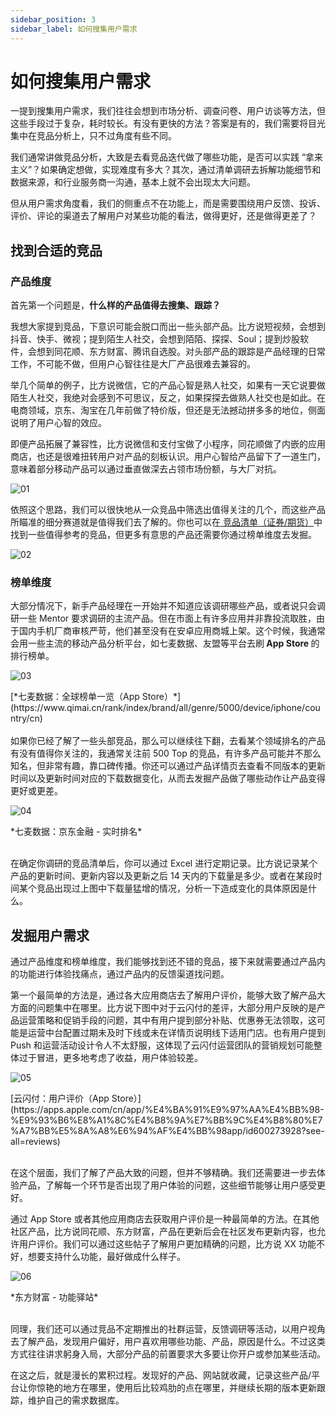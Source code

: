 ```yaml
---
sidebar_position: 3
sidebar_label: 如何搜集用户需求
---
```


# 如何搜集用户需求 

一提到搜集用户需求，我们往往会想到市场分析、调查问卷、用户访谈等方法，但这些手段过于复杂，耗时较长。有没有更快的方法？答案是有的，我们需要将目光集中在竞品分析上，只不过角度有些不同。



我们通常讲做竞品分析，大致是去看竞品迭代做了哪些功能，是否可以实践 “拿来主义”？如果确定想做，实现难度有多大？其次，通过清单调研去拆解功能细节和数据来源，和行业服务商一沟通，基本上就不会出现太大问题。



但从用户需求角度看，我们的侧重点不在功能上，而是需要围绕用户反馈、投诉、评价、评论的渠道去了解用户对某些功能的看法，做得更好，还是做得更差了？



## 找到合适的竞品

### 产品维度

首先第一个问题是，**什么样的产品值得去搜集、跟踪？**



我想大家提到竞品，下意识可能会脱口而出一些头部产品。比方说短视频，会想到抖音、快手、微视；提到陌生人社交，会想到陌陌、探探、Soul；提到炒股软件，会想到同花顺、东方财富、腾讯自选股。对头部产品的跟踪是产品经理的日常工作，不可能不做，但用户心智往往是大厂产品很难去兼容的。



举几个简单的例子，比方说微信，它的产品心智是熟人社交，如果有一天它说要做陌生人社交，我绝对会感到不可思议，反之，如果探探去做熟人社交也是如此。在电商领域，京东、淘宝在几年前做了特价版，但还是无法撼动拼多多的地位，侧面说明了用户心智的效应。



即便产品拓展了兼容性，比方说微信和支付宝做了小程序，同花顺做了内嵌的应用商店，也还是很难扭转用户对产品的刻板认识。用户心智给产品留下了一道生门，意味着部分移动产品可以通过垂直做深去占领市场份额，与大厂对抗。

![01](/img/how-to-collect-user-needs_images/01.png)

依照这个思路，我们可以很快地从一众竞品中筛选出值得关注的几个，而这些产品所瞄准的细分赛道就是值得我们去了解的。你也可以在[ 竞品清单（证券/期货）](https://cpjlrmsc.feishu.cn/wiki/Cd1Fw3PNRi2tGqkL4DTcmQIOn8d)中找到一些值得参考的竞品，但更多有意思的产品还需要你通过榜单维度去发掘。

![02](/img/how-to-collect-user-needs_images/02.png)


### 榜单维度

大部分情况下，新手产品经理在一开始并不知道应该调研哪些产品，或者说只会调研一些 Mentor 要求调研的主流产品。但在市面上有许多应用并非靠投流取胜，由于国内手机厂商审核严苛，他们甚至没有在安卓应用商城上架。这个时候，我通常会用一些主流的移动产品分析平台，如七麦数据、友盟等平台去&#x5237;**&#x20;App Store&#x20;**&#x7684;排行榜单。

![03](/img/how-to-collect-user-needs_images/03.PNG)


<div className="text-center">
[*七麦数据：全球榜单一览（App Store）*](https://www.qimai.cn/rank/index/brand/all/genre/5000/device/iphone/country/cn)
</div>
<br/>
如果你已经了解了一些头部竞品，那么可以继续往下翻，去看某个领域排名的产品有没有值得你关注的，我通常关注前 500 Top 的竞品，有许多产品可能并不那么知名，但非常有趣，靠口碑传播。你还可以通过产品详情页去查看不同版本的更新时间以及更新时间对应的下载数据变化，从而去发掘产品做了哪些动作让产品变得更好或更差。

![04](/img/how-to-collect-user-needs_images/04.PNG)

<div className="text-center">
*七麦数据：京东金融 - 实时排名*
</div>
<br/>


在确定你调研的竞品清单后，你可以通过 Excel 进行定期记录。比方说记录某个产品的更新时间、更新内容以及更新之后 14 天内的下载量是多少。或者在某段时间某个竞品出现过上图中下载量猛增的情况，分析一下造成变化的具体原因是什么。

## 发掘用户需求

通过产品维度和榜单维度，我们能够找到还不错的竞品，接下来就需要通过产品内的功能进行体验找痛点，通过产品内的反馈渠道找问题。



第一个最简单的方法是，通过各大应用商店去了解用户评价，能够大致了解产品大方面的问题集中在哪里。比方说下图中对于云闪付的差评，大部分用户反映的是产品运营策略和促销手段的问题，其中有用户提到部分补贴、优惠券无法领取，这可能是运营中台配置过期未及时下线或未在详情页说明线下适用门店。也有用户提到 Push 和运营活动设计令人不太舒服，这体现了云闪付运营团队的营销规划可能整体过于冒进，更多地考虑了收益，用户体验较差。

![05](/img/how-to-collect-user-needs_images/05.png)

<div className="text-center">
[云闪付：用户评价（App Store）](https://apps.apple.com/cn/app/%E4%BA%91%E9%97%AA%E4%BB%98-%E9%93%B6%E8%A1%8C%E4%B8%9A%E7%BB%9C%E4%B8%80%E7%A7%BB%E5%8A%A8%E6%94%AF%E4%BB%98app/id600273928?see-all=reviews)
</div>
<br/>


在这个层面，我们了解了产品大致的问题，但并不够精确。我们还需要进一步去体验产品，了解每一个环节是否出现了用户体验的问题，这些细节能够让用户感受更好。



通过 App Store 或者其他应用商店去获取用户评价是一种最简单的方法。在其他社区产品，比方说同花顺、东方财富，产品在更新后会在社区发布更新内容，也允许用户评价。我们可以通过这些帖子了解用户更加精确的问题，比方说 XX 功能不好，想要支持什么功能，最好做成什么样子。

![06](/img/how-to-collect-user-needs_images/06.png)

<div className="text-center">
*东方财富 - 功能驿站*
</div>
<br/>

同理，我们还可以通过竞品不定期推出的社群运营，反馈调研等活动，以用户视角去了解产品，发现用户偏好，用户喜欢用哪些功能、产品，原因是什么。不过这类方式往往讲求躬身入局，大部分产品的前置要求大多要让你开户或参加某些活动。

在这之后，就是漫长的累积过程。发现好的产品、网站就收藏，记录这些产品/平台让你惊艳的地方在哪里，使用后比较鸡肋的点在哪里，并继续长期的版本更新跟踪，维护自己的需求数据库。